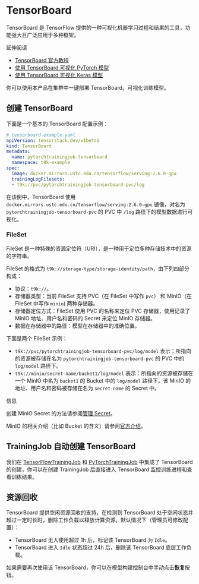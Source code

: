 # TensorBoard

TensorBoard 是 TensorFlow 提供的一种可视化机器学习过程和结果的工具，功能强大且广泛应用于多种框架。

<aside class="note info">
<div class="title">延伸阅读</div>

* <a target="_blank" rel="noopener noreferrer" href="https://www.tensorflow.org/tensorboard/get_started">TensorBoard 官方教程</a>  
* <a target="_blank" rel="noopener noreferrer" href="https://pytorch.org/docs/stable/tensorboard.html">使用 TensorBoard 可视化 PyTorch 模型</a>  
* <a target="_blank" rel="noopener noreferrer" href="https://keras.io/api/callbacks/tensorboard/">使用 TensorBoard 可视化 Keras 模型</a>

</aside>

你可以使用本产品在集群中一键部署 TensorBoard，可视化训练模型。

## 创建 TensorBoard

下面是一个基本的 TensorBoard 配置示例：

```yaml
# tensorboard-example.yaml
apiVersion: tensorstack.dev/v1beta1
kind: TensorBoard
metadata:
  name: pytorchtrainingjob-tensorboard
  namespace: t9k-example
spec:
  image: docker.mirrors.ustc.edu.cn/tensorflow/serving:2.6.0-gpu
  trainingLogFilesets:
  - t9k://pvc/pytorchtrainingjob-tensorboard-pvc/log
```

在该例中，TensorBoard 使用 `docker.mirrors.ustc.edu.cn/tensorflow/serving:2.6.0-gpu` 镜像，对名为 `pytorchtrainingjob-tensorboard-pvc` 的 PVC 中 `/log` 路径下的模型数据进行可视化。

### FileSet

FileSet 是一种特殊的资源定位符（URI），是一种用于定位多种存储技术中的资源的字符串。

FileSet 的格式为 `t9k://storage-type/storage-identity/path`，由下列四部分构成：

* 协议：`t9k://`。
* 存储器类型：当前 FileSet 支持 PVC（在 FileSet 中写作 `pvc`） 和 MinIO（在 FileSet 中写作 `minio`) 两种存储器。
* 存储器定位方式：FileSet 使用 PVC 的名称来定位 PVC 存储器，使用记录了 MinIO 地址、用户名和密码的 Secret 来定位 MinIO 存储器。
* 数据在存储器中的路径：模型在存储器中的准确位置。

下面是两个 FileSet 示例：

* `t9k://pvc/pytorchtrainingjob-tensorboard-pvc/log/model` 表示：所指向的资源被存储在名为 `pytorchtrainingjob-tensorboard-pvc` 的 PVC 中的 `log/model` 路径下。
* `t9k://minio/secret-name/bucket1/log/model` 表示：所指向的资源被存储在一个 MinIO 中名为 `bucket1` 的 Bucket 中的 `log/model` 路径下，该 MinIO 的地址、用户名和密码被存储在名为 `secret-name` 的 Secret 中。

<aside class="note info">
<div class="title">信息</div>

创建 MinIO Secret 的方法请参阅[管理 Secret](../../tasks/manage-secret.md)。

MinIO 的相关介绍（比如 Bucket 的含义）请参阅<a target="_blank" rel="noopener noreferrer" href="https://min.io/">官方介绍</a>。

</aside>

## TrainingJob 自动创建 TensorBoard

我们在 [TensorFlowTrainingJob](../jobs/tensorflowtrainingjob.md#tensorboard-的使用) 和 [PyTorchTrainingJob](../jobs/pytorchtrainingjob.md#tensorboard-的使用) 中集成了 TensorBoard 的创建，你可以在创建 TrainingJob 后直接进入 TensorBoard 监控训练进程和查看训练结果。

## 资源回收

TensorBoard 提供空闲资源回收的支持，在检测到 TensorBoard 处于空闲状态并超过一定时长时，删除工作负载以释放计算资源。默认情况下（管理员可修改配置）：

* TensorBoard 无人使用超过 1h 后，标记该 TensorBoard 为 `Idle`。
* TensorBoard 进入 `Idle` 状态超过 24h 后，删除该 TensorBoard 底层工作负载。

如果需要再次使用该 TensorBoard，你可以在模型构建控制台中手动点击**恢复**按钮。
